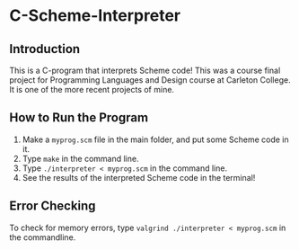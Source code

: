 # C-Scheme-Interpreter 

## Introduction

This is a C-program that interprets Scheme code!
This was a course final project for Programming Languages and Design course at Carleton College. It is one of the more recent projects of mine. 

## How to Run the Program

1. Make a `myprog.scm` file in the main folder, and put some Scheme code in it.
2. Type `make` in the command line.
3. Type `./interpreter < myprog.scm` in the command line.
4. See the results of the interpreted Scheme code in the terminal!

## Error Checking

To check for memory errors, type `valgrind ./interpreter < myprog.scm` in the commandline.


